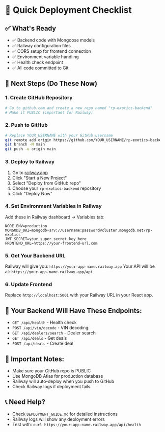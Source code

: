 # 🚀 Quick Deployment Checklist

## ✅ What's Ready
- ✅ Backend code with Mongoose models
- ✅ Railway configuration files
- ✅ CORS setup for frontend connection
- ✅ Environment variable handling
- ✅ Health check endpoint
- ✅ All code committed to Git

## 🔄 Next Steps (Do These Now)

### 1. Create GitHub Repository
```bash
# Go to github.com and create a new repo named "rp-exotics-backend"
# Make it PUBLIC (important for Railway)
```

### 2. Push to GitHub
```bash
# Replace YOUR_USERNAME with your GitHub username
git remote add origin https://github.com/YOUR_USERNAME/rp-exotics-backend.git
git branch -M main
git push -u origin main
```

### 3. Deploy to Railway
1. Go to [railway.app](https://railway.app)
2. Click "Start a New Project"
3. Select "Deploy from GitHub repo"
4. Choose your `rp-exotics-backend` repository
5. Click "Deploy Now"

### 4. Set Environment Variables in Railway
Add these in Railway dashboard → Variables tab:
```env
NODE_ENV=production
MONGODB_URI=mongodb+srv://username:password@cluster.mongodb.net/rp-exotics
JWT_SECRET=your_super_secret_key_here
FRONTEND_URL=https://your-frontend-url.com
```

### 5. Get Your Backend URL
Railway will give you: `https://your-app-name.railway.app`
Your API will be at: `https://your-app-name.railway.app/api`

### 6. Update Frontend
Replace `http://localhost:5001` with your Railway URL in your React app.

## 🎯 Your Backend Will Have These Endpoints:
- `GET /api/health` - Health check
- `POST /api/vin/decode` - VIN decoding
- `GET /api/dealers/search` - Dealer search
- `GET /api/deals` - Get deals
- `POST /api/deals` - Create deal

## 🚨 Important Notes:
- Make sure your GitHub repo is PUBLIC
- Use MongoDB Atlas for production database
- Railway will auto-deploy when you push to GitHub
- Check Railway logs if deployment fails

## 📞 Need Help?
- Check `DEPLOYMENT_GUIDE.md` for detailed instructions
- Railway logs will show any deployment errors
- Test with: `curl https://your-app-name.railway.app/api/health` 